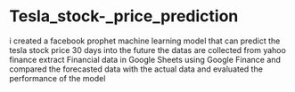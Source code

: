 # Tesla_stock-_price_prediction
i created a facebook prophet machine learning model that can predict the tesla stock price 30 days into the future
the datas are collected from yahoo finance 
extract Financial data in Google Sheets using Google Finance and compared the forecasted data with the actual data and evaluated the performance of the model
